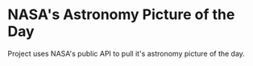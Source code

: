 # NASA's Astronomy Picture of the Day

Project uses NASA's public API to pull it's astronomy picture of the day.
